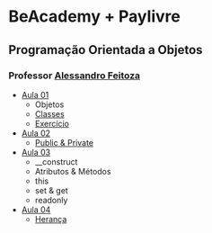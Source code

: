 # BeAcademy + Paylivre

## Programação Orientada a Objetos

### Professor [Alessandro Feitoza](https://github.com/alessandrofeitoza)

-   [Aula 01](./aula-01/intro.php)
    -   Objetos
    -   [Classes](./aula-01/Aluno.php)
    -   [Exercício](./aula-01/exec)
-   [Aula 02](./aula-02/index.php)
    -   [Public & Private](./aula-02/product.php)
-   [Aula 03](./aula-03)
    -   \_\_construct
    -   Atributos & Métodos
    -   this
    -   set & get
    -   readonly
-   [Aula 04](./aula-04)
    -   [Herança](./aula-04/index.php)

